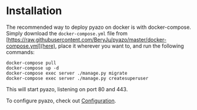 # Installation

The recommended way to deploy pyazo on docker is with docker-compose. Simply download the `docker-compose.yml` file from [https://raw.githubusercontent.com/BeryJu/pyazo/master/docker-compose.yml](here), place it wherever you want to, and run the following commands:

```
docker-compose pull
docker-compose up -d
docker-compose exec server ./manage.py migrate
docker-compose exec server ./manage.py createsuperuser
```

This will start pyazo, listening on port 80 and 443.

To configure pyazo, check out [Configuration](configuration.md).
